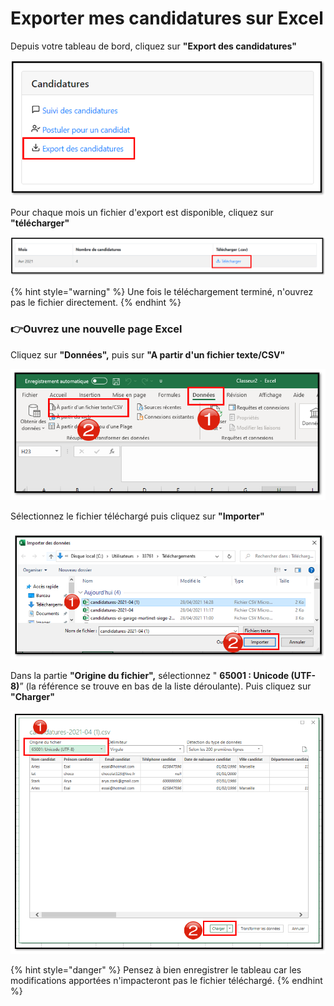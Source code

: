 # Exporter mes candidatures sur Excel

Depuis votre tableau de bord, cliquez sur **"Export des candidatures"**

![](../.gitbook/assets/export1.png)

Pour chaque mois un fichier d'export est disponible, cliquez sur **"télécharger"**

![](../.gitbook/assets/export2.png)

{% hint style="warning" %}
Une fois le téléchargement terminé, n'ouvrez pas le fichier directement.
{% endhint %}

### **👉Ouvrez une nouvelle page Excel**

Cliquez sur **"Données",** puis sur **"A partir d'un fichier texte/CSV"**

![](../.gitbook/assets/image%20%2870%29.png)

Sélectionnez le fichier téléchargé puis cliquez sur **"Importer"** 

![](../.gitbook/assets/image%20%2872%29.png)

Dans la partie **"Origine du fichier",** sélectionnez " **65001 : Unicode \(UTF-8\)**” \(la référence se trouve en bas de la liste déroulante\). Puis cliquez sur **"Charger"**

![](../.gitbook/assets/image%20%2871%29.png)



{% hint style="danger" %}
Pensez à bien enregistrer le tableau car les modifications apportées n'impacteront pas le fichier téléchargé.
{% endhint %}







